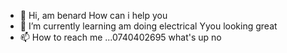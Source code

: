 - 👋 Hi, am benard 
How can i help you 
- 🌱 I’m currently learning am doing electrical 
Yyou looking great 
- 📫 How to reach me ...0740402695 what's up no

<!---
Benard2580/Benard2580 is a ✨ special ✨ repository because its `README.md` (this file) appears on your GitHub profile.
You can click the Preview link to take a look at your changes.
--->
